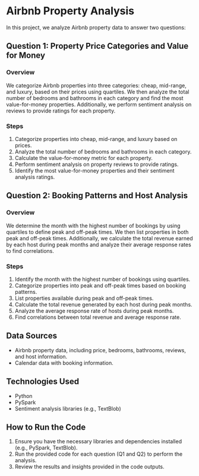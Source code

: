 # Airbnb Property Analysis

In this project, we analyze Airbnb property data to answer two questions:

## Question 1: Property Price Categories and Value for Money

### Overview
We categorize Airbnb properties into three categories: cheap, mid-range, and luxury, based on their prices using quartiles. We then analyze the total number of bedrooms and bathrooms in each category and find the most value-for-money properties. Additionally, we perform sentiment analysis on reviews to provide ratings for each property.

### Steps
1. Categorize properties into cheap, mid-range, and luxury based on prices.
2. Analyze the total number of bedrooms and bathrooms in each category.
3. Calculate the value-for-money metric for each property.
4. Perform sentiment analysis on property reviews to provide ratings.
5. Identify the most value-for-money properties and their sentiment analysis ratings.

## Question 2: Booking Patterns and Host Analysis

### Overview
We determine the month with the highest number of bookings by using quartiles to define peak and off-peak times. We then list properties in both peak and off-peak times. Additionally, we calculate the total revenue earned by each host during peak months and analyze their average response rates to find correlations.

### Steps
1. Identify the month with the highest number of bookings using quartiles.
2. Categorize properties into peak and off-peak times based on booking patterns.
3. List properties available during peak and off-peak times.
4. Calculate the total revenue generated by each host during peak months.
5. Analyze the average response rate of hosts during peak months.
6. Find correlations between total revenue and average response rate.

## Data Sources
- Airbnb property data, including price, bedrooms, bathrooms, reviews, and host information.
- Calendar data with booking information.

## Technologies Used
- Python
- PySpark
- Sentiment analysis libraries (e.g., TextBlob)

## How to Run the Code
1. Ensure you have the necessary libraries and dependencies installed (e.g., PySpark, TextBlob).
2. Run the provided code for each question (Q1 and Q2) to perform the analysis.
3. Review the results and insights provided in the code outputs.


